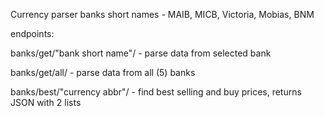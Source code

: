 Currency parser
banks short names - MAIB, MICB, Victoria, Mobias, BNM

endpoints:

banks/get/"bank short name"/ - parse data from selected bank

banks/get/all/ - parse data from all (5) banks

banks/best/"currency abbr"/ - find best selling and buy prices, returns JSON with 2 lists
